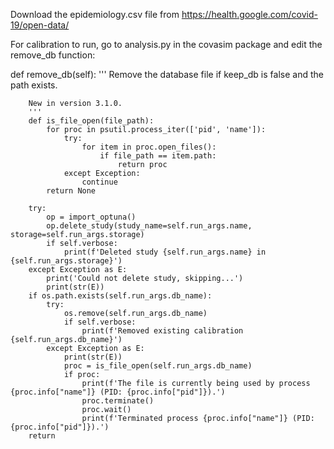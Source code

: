 Download the epidemiology.csv file from https://health.google.com/covid-19/open-data/

For calibration to run, go to analysis.py in the covasim package and edit the remove_db function:

def remove_db(self):
        '''
        Remove the database file if keep_db is false and the path exists.

        New in version 3.1.0.
        '''
        def is_file_open(file_path):
            for proc in psutil.process_iter(['pid', 'name']):
                try:
                    for item in proc.open_files():
                        if file_path == item.path:
                            return proc
                except Exception:
                    continue
            return None
    
        try:
            op = import_optuna()
            op.delete_study(study_name=self.run_args.name, storage=self.run_args.storage)
            if self.verbose:
                print(f'Deleted study {self.run_args.name} in {self.run_args.storage}')
        except Exception as E:
            print('Could not delete study, skipping...')
            print(str(E))
        if os.path.exists(self.run_args.db_name):
            try:
                os.remove(self.run_args.db_name)
                if self.verbose:
                    print(f'Removed existing calibration {self.run_args.db_name}')
            except Exception as E:
                print(str(E))
                proc = is_file_open(self.run_args.db_name)
                if proc:
                    print(f'The file is currently being used by process {proc.info["name"]} (PID: {proc.info["pid"]}).')
                    proc.terminate()
                    proc.wait() 
                    print(f'Terminated process {proc.info["name"]} (PID: {proc.info["pid"]}).')
        return
